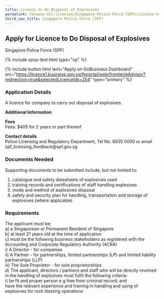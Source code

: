 ```yaml
---
title: Licence to Do Disposal of Explosives
permalink: /browse-all-licences/Singapore-Police-Force-(SPF)/Licence-to-Do-Disposal-of-Explosives
third_nav_title: Singapore Police Force (SPF)
---
```


## Apply for Licence to Do Disposal of Explosives

Singapore Police Force (SPF)

{% include spcp-text.html type="cp" %}

{% include button.html text="Apply on GoBusiness Dashboard" src="https://licence1.business.gov.sg/feportal/web/frontier/eAdvisor?redirection=true&selectedLicenceIds=254" type="primary" %}

### Application Details

<p>A licence for company to carry out disposal of explosives.</p>

**Additional Information**

<p><strong>Fees</strong><br> Fees: $405 for 2 years or part thereof</p> <p><strong>Contact details</strong><br>Police Licensing and Regulatory Department, Tel No. 6835 0000 or email spf_licensing_feedback@spf.gov.sg</p>

### Documents Needed

<p>Supporting documents to be submitted include, but not limited to:</p>
<ol>
<li>catalogue and safety datasheets of explosives used</li>
<li>training records and certifications of staff handling explosives</li>
<li>mode and method of explosives disposal</li>
<li>safety and security plan for handling, transportation and storage of explosives (where applicable)</li>
</ol>


### Requirements

<p>The applicant must be;<br>
a) a Singaporean or Permanent Resident of Singapore<br>
b) at least 21 years old at the time of application<br>
c) must be the following business stakeholders as registered with the Accounting and Corporate Regulatory Authority (ACRA)<br />
i) A Director - for companies<br />
ii) A Partner - for partnerships, limited partnerships (LP) and limited liability partnerships (LLP)<br />
iii) The Sole Proprietor - for sole proprietorships<br>
d) The applicant, directors / partners and staff who will be directly involved in the handling of explosives must fulfil the following criteria:<br />
i) be fit and proper person e.g free from criminal record; and<br>
have the relevant experience and training in handling and using of explosives for rock blasting operations
</p>

